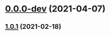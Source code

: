 # [0.0.0-dev](https://github.com/AlexRogalskiy/code-formats/compare/v1.0.1...v0.0.0-dev) (2021-04-07)



## [1.0.1](https://github.com/AlexRogalskiy/code-formats/compare/1.0.1...v1.0.1) (2021-02-18)



